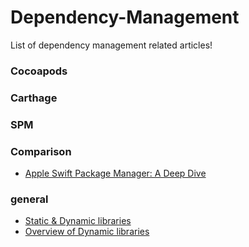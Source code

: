 # Dependency-Management
List of dependency management related articles!

### Cocoapods
### Carthage
### SPM
### Comparison
- [Apple Swift Package Manager: A Deep Dive](https://medium.com/xcblog/apple-swift-package-manager-a-deep-dive-ebe6909a5284#.lyoqi6vzs)
### general
- [Static & Dynamic libraries](https://pewpewthespells.com/blog/static_and_dynamic_libraries.html)
- [Overview of Dynamic libraries](https://developer.apple.com/library/content/documentation/DeveloperTools/Conceptual/DynamicLibraries/100-Articles/OverviewOfDynamicLibraries.html)
